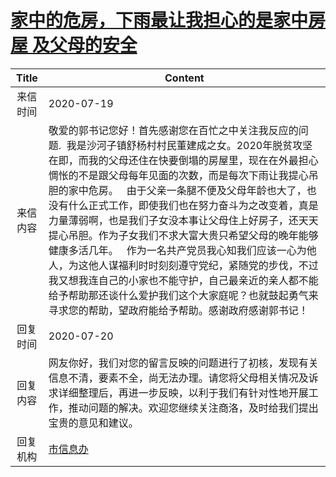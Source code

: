 # <a href="http://www.shangluo.gov.cn/zmhd/ldxxxx.jsp?urltype=leadermail.LeaderMailContentUrl&wbtreeid=1112&leadermailid=6213">家中的危房，下雨最让我担心的是家中房屋 及父母的安全</a>
|Title|Content|
|:---:|---|
|来信时间|2020-07-19|
|来信内容|敬爱的郭书记您好！首先感谢您在百忙之中关注我反应的问题.  我是沙河子镇舒杨村村民董建成之女。2020年脱贫攻坚在即，而我的父母还住在快要倒塌的房屋里，现在在外最担心惆怅的不是跟父母每年见面的次数，而是每次下雨让我提心吊胆的家中危房。   由于父亲一条腿不便及父母年龄也大了，也没有什么正式工作，即使我们也在努力奋斗为之改变着，真是力量薄弱啊，也是我们子女没本事让父母住上好房子，还天天提心吊胆。作为子女我们不求大富大贵只希望父母的晚年能够健康多活几年。   作为一名共产党员我心知我们应该一心为他人，为这他人谋福利时时刻刻遵守党纪，紧随党的步伐，不过我又想我连自己的小家也不能守护，自己最亲近的亲人都不能给予帮助那还谈什么爱护我们这个大家庭呢？也就鼓起勇气来寻求您的帮助，望政府能给予帮助。感谢政府感谢郭书记！|
|回复时间|2020-07-20|
|回复内容|网友你好，我们对您的留言反映的问题进行了初核，发现有关信息不清，要素不全，尚无法办理。请您将父母相关情况及诉求详细整理后，再进一步反映，以利于我们有针对性地开展工作，推动问题的解决。欢迎您继续关注商洛，及时给我们提出宝贵的意见和建议。|
|回复机构|<a href="../../categories/agencies/市信息办.md">市信息办</a>|
